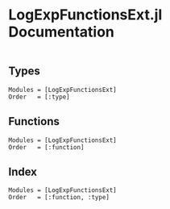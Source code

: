# LogExpFunctionsExt.jl Documentation

```@contents
```

## Types
```@autodocs
Modules = [LogExpFunctionsExt]
Order   = [:type]
```


## Functions

```@autodocs
Modules = [LogExpFunctionsExt]
Order   = [:function]
```

## Index

```@index
Modules = [LogExpFunctionsExt]
Order   = [:function, :type]
```


